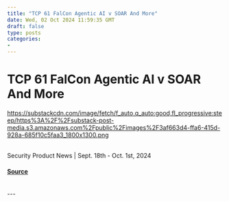 ```yaml
---
title: "TCP 61 FalCon Agentic AI v SOAR And More"
date: Wed, 02 Oct 2024 11:59:35 GMT
draft: false
type: posts
categories: 
- 
---
```

# TCP 61 FalCon Agentic AI v SOAR And More
https://substackcdn.com/image/fetch/f_auto,q_auto:good,fl_progressive:steep/https%3A%2F%2Fsubstack-post-media.s3.amazonaws.com%2Fpublic%2Fimages%2F3af663d4-ffa6-415d-928a-685f10c5faa3_1800x1300.png
<br/>

<br/>
Security Product News | Sept. 18th - Oct. 1st, 2024

#### [Source](https://www.cybersecuritypulse.net/p/tcp-61-falcon-agentic-ai-v-soar-and)

<br/>
---
